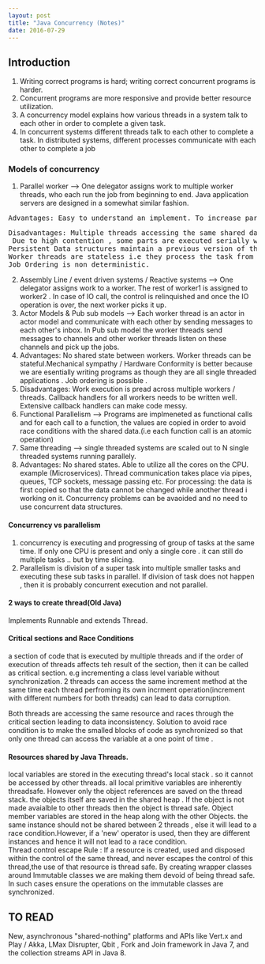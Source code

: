 ```yaml
---
layout: post
title: "Java Concurrency (Notes)"
date: 2016-07-29
---
```

## Introduction
1. Writing correct programs is hard; writing correct concurrent programs is harder.
2. Concurrent programs are more responsive and provide better resource utilization. 
3. A concurrency model explains how various threads in a system talk to each other in order to complete a given task.
4. In concurrent systems different threads talk to each other to complete a task. In distributed systems, different processes communicate with each other to complete a job 

### Models of concurrency
1. Parallel worker --> One delegator assigns work to multiple worker threads, who each run the job from beginning to end. Java application servers are designed in a somewhat similar fashion.
<pre>Advantages: Easy to understand an implement. To increase parallelism add more workers (threads)</pre>
<pre>Disadvantages: Multiple threads accessing the same shared data; trying to modify the same shared space can lead to data     inconsistency. <br> Due to high contention , some parts are executed serially which defeats the purpose of concurrency.     <br>Persistent Data structures maintain a previous version of the data , but managability soon becomes an issue. <br>Worker threads are stateless i.e they process the task from the beginning every time. <br>Job Ordering is non deterministic. </pre>

2. Assembly Line / event driven systems / Reactive systems --> One delegator assigns work to a worker. The rest of worker1 is assigned to worker2 . In case of IO call, the control is relinquished and once the IO operation is over, the next worker picks it up.
3. Actor Models & Pub sub models --> Each worker thread is an actor in actor model and communicate with each other by sending messages to each other's inbox. In Pub sub model the worker threads send messages to channels and other worker threads listen on these channels and pick up the jobs. 
  1. Advantages: No shared state between workers. Worker threads can be stateful.Mechanical sympathy / Hardware Conformity is better because we are esentially writing programs as though they are all single threaded applications . Job ordering is possible . 
  2. Disadvantages: Work execution is pread across multiple workers / threads. Callback handlers for all workers needs to be written well. Extensive callback handlers can make code messy. 
4. Functional Parallelism --> Programs are implmeneted as functional calls and for each call to a function, the values are copied in order to avoid race conditions with the shared data.(i.e each function call is an atomic operation)
5. Same threading --> single threaded systems are scaled out to N single threaded systems running parallely. 
  1. Advantages: No shared states. Able to utilize all the cores on the CPU. example (Microservices). Thread communication takes place via pipes, queues, TCP sockets, message passing etc. For processing: the data is first copied so that the data cannot be changed while another thread i working on it. Concurrency problems can be avaoided and no need to use concurrent data structures. 

#### Concurrency vs parallelism 
1. concurrency is executing and progressing of group of tasks at the same time. If only one CPU is present and only a single core . it can still do multiple tasks .. but by time slicing. 
2. Parallelism is division of a super task into multiple smaller tasks and executing these sub tasks in parallel. If division of task does not happen , then it is probably concurrent execution and not parallel.

#### 2 ways to create thread(Old Java)
Implements Runnable and extends Thread. 

#### Critical sections and Race Conditions
a section of code that is executed by multiple threads and if the order of execution of threads affects teh result of the section, then it can be called as critical section. e.g incrementing a class level variable without synchronization. 2 threads can access the same increment method at the same time each thread perfroming its own incrment operation(increment with different numbers for both threads) can lead to data corruption. 

Both threads are accessing the same resource and races through the critical section leading to data inconsistency. 
Solution to avoid race condition is to make the smalled blocks of code as synchronized so that only one thread can access the variable at a one point of time . 

#### Resources shared by Java Threads. 
local variables are stored in the executing thread's local stack . so it cannot be accessed by other threads. all local primitive variables are inherently threadsafe. However only the object references are saved on the thread stack. the objects itself are saved in the shared heap . If the object is not made avaialble to other threads then the object is thread safe. 
Object member variables are stored in the heap along with the other Objects. the same instance should not be shared between 2 threads , else it will lead to a race condition.However, if a 'new' operator is used, then they are different instances and hence it will not lead to a race condition.   
Thread control escape Rule : If a resource is created, used and disposed within the control of the same thread, and never escapes the control of this thread,the use of that resource is thread safe.
By creating wrapper classes around Immutable classes we are making them devoid of being thread safe. In such cases ensure the operations on the immutable classes are synchronized. 




## TO READ
  New, asynchronous "shared-nothing" platforms and APIs like Vert.x and Play / Akka, LMax Disrupter, Qbit , Fork and Join framework in Java 7, and the collection streams API in Java 8. 
